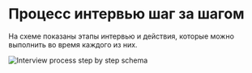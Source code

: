 
# Процесс интервью шаг за шагом

На схеме показаны этапы интервью и действия, которые можно выполнить во время каждого из них.

![Interview process step by step schema](intervew-process-step-by-step-schema.png)

